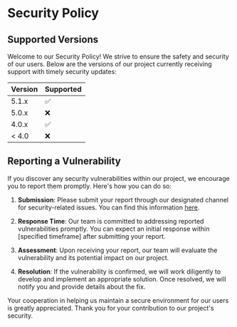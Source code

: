 # Security Policy

## Supported Versions

Welcome to our Security Policy! We strive to ensure the safety and security of our users. Below are the versions of our project currently receiving support with timely security updates:

| Version | Supported          |
| ------- | ------------------ |
| 5.1.x   | :white_check_mark: |
| 5.0.x   | :x:                |
| 4.0.x   | :white_check_mark: |
| < 4.0   | :x:                |

## Reporting a Vulnerability

If you discover any security vulnerabilities within our project, we encourage you to report them promptly. Here's how you can do so:

1. **Submission**: Please submit your report through our designated channel for security-related issues. You can find this information [here](link_to_reporting_channel).

2. **Response Time**: Our team is committed to addressing reported vulnerabilities promptly. You can expect an initial response within [specified timeframe] after submitting your report.

3. **Assessment**: Upon receiving your report, our team will evaluate the vulnerability and its potential impact on our project.

4. **Resolution**: If the vulnerability is confirmed, we will work diligently to develop and implement an appropriate solution. Once resolved, we will notify you and provide details about the fix.

Your cooperation in helping us maintain a secure environment for our users is greatly appreciated. Thank you for your contribution to our project's security.
